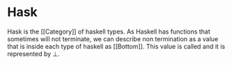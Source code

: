 # Hask

Hask is the [[Category]] of haskell types. As Haskell has functions that sometimes will not terminate, we can describe non termination as a value that is inside each type of haskell as [[Bottom]]. This value is called  and it is represented by $\bot$.